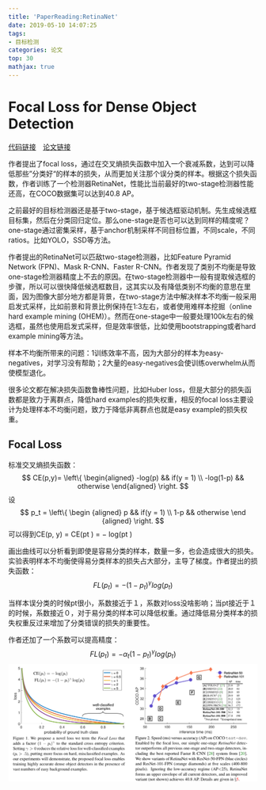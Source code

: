 ```yaml
---
title: 'PaperReading:RetinaNet'
date: 2019-05-10 14:07:25
tags:
- 目标检测
categories: 论文
top: 30
mathjax: true
---
```


# Focal Loss for Dense Object Detection

[代码链接](https://github.com/facebookresearch/Detectron)　[论文链接](https://arxiv.org/abs/1708.02002)

作者提出了focal loss，通过在交叉熵损失函数中加入一个衰减系数，达到可以降低那些”分类好“的样本的损失，从而更加关注那个误分类的样本。根据这个损失函数，作者训练了一个检测器RetinaNet，性能比当前最好的two-stage检测器性能还高，在COCO数据集可以达到40.8 AP。

之前最好的目标检测器还是基于two-stage，基于候选框驱动机制。先生成候选框目标集，然后在分类回归定位。那么one-stage是否也可以达到同样的精度呢？one-stage通过密集采样，基于anchor机制采样不同目标位置，不同scale，不同ratios。比如YOLO，SSD等方法。

作者提出的RetinaNet可以匹敌two-stage检测器，比如Feature Pyramid Network (FPN)、Mask R-CNN、Faster R-CNN。作者发现了类别不均衡是导致one-stage检测器精度上不去的原因。在two-stage检测器中一般有提取候选框的步骤，所以可以很快降低候选框数目，这其实以及有降低类别不均衡的意思在里面，因为图像大部分地方都是背景，在two-stage方法中解决样本不均衡一般采用启发式采样，比如前景和背景比例保持在1:3左右，或者使用难样本挖掘（online hard example mining (OHEM)）。然而在one-stage中一般要处理100k左右的候选框，虽然也使用启发式采样，但是效率很低，比如使用bootstrapping或者hard example mining等方法。

样本不均衡所带来的问题：1训练效率不高，因为大部分的样本为easy-negatives，对学习没有帮助；2大量的easy-negatives会使训练overwhelm从而使模型退化。

很多论文都在解决损失函数鲁棒性问题，比如Huber loss，但是大部分的损失函数都是致力于离群点，降低hard examples的损失权重，相反的focal loss主要设计为处理样本不均衡问题，致力于降低非离群点也就是easy example的损失权重。

## Focal Loss

标准交叉熵损失函数：
$$
CE(p,y)= \left\{
\begin{aligned}
-log(p) && if(y = 1) \\
-log(1-p) && otherwise 
\end{aligned}
\right.
$$
设
$$
p_t =
\left\{
\begin
{aligned}
p && if(y = 1) \\
1-p && otherwise
\end
{aligned}
\right.
$$
可以得到CE(p, y) = CE(pt ) = − log(pt )

画出曲线可以分析看到即使是容易分类的样本，数量一多，也会造成很大的损失。实验表明样本不均衡使得易分类样本的损失占大部分，主导了梯度。作者提出的损失函数：
$$
FL(p_t ) = −(1 − p_t )^γ log(p_t )
$$


当样本误分类的时候pt很小，系数接近于１，系数对loss没啥影响；当pt接近于１的时候，系数接近０，对于易分类的样本可以降低权重。通过降低易分类样本的损失权重反过来增加了分类错误的损失的重要性。

作者还加了一个系数可以提高精度：
$$
FL(p_t ) = −α_t (1 − p_t )^γ log(p_t )
$$
![图片](https://raw.githubusercontent.com/clancylian/blogpic/master/retinanet.png)